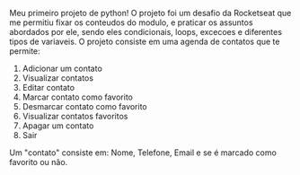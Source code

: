 Meu primeiro projeto de python!
O projeto foi um desafio da Rocketseat que me permitiu fixar os conteudos do modulo, e praticar os assuntos abordados por ele, sendo eles condicionais, loops, excecoes e diferentes tipos de variaveis.
O projeto consiste em uma agenda de contatos que te permite:
  1. Adicionar um contato
  2. Visualizar contatos
  3. Editar contato
  4. Marcar contato como favorito
  5. Desmarcar contato como favorito
  6. Visualizar contatos favoritos
  7. Apagar um contato
  8. Sair

Um "contato" consiste em: Nome, Telefone, Email e se é marcado como favorito ou não.
